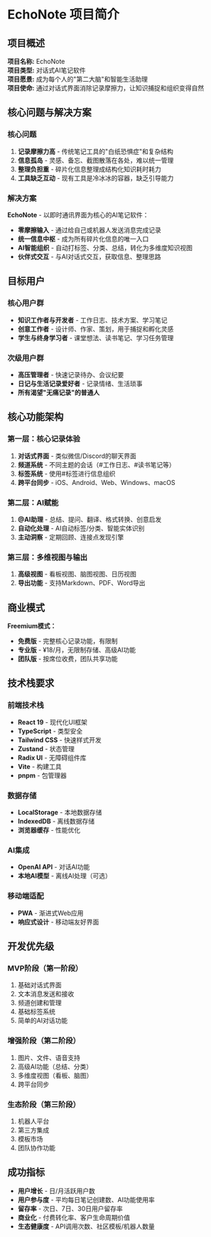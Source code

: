 # EchoNote 项目简介

## 项目概述

**项目名称:** EchoNote  
**项目类型:** 对话式AI笔记软件  
**项目愿景:** 成为每个人的"第二大脑"和智能生活助理  
**项目使命:** 通过对话式界面消除记录摩擦力，让知识捕捉和组织变得自然  

## 核心问题与解决方案

### 核心问题
1. **记录摩擦力高** - 传统笔记工具的"白纸恐惧症"和复杂结构
2. **信息孤岛** - 灵感、备忘、截图散落在各处，难以统一管理
3. **整理负担重** - 碎片化信息整理成结构化知识耗时耗力
4. **工具缺乏互动** - 现有工具是冷冰冰的容器，缺乏引导能力

### 解决方案
**EchoNote** - 以即时通讯界面为核心的AI笔记软件：
- **零摩擦输入** - 通过给自己或机器人发送消息完成记录
- **统一信息中枢** - 成为所有碎片化信息的唯一入口
- **AI智能组织** - 自动打标签、分类、总结，转化为多维度知识视图
- **伙伴式交互** - 与AI对话式交互，获取信息、整理思路

## 目标用户

### 核心用户群
- **知识工作者与开发者** - 工作日志、技术方案、学习笔记
- **创意工作者** - 设计师、作家、策划，用于捕捉和孵化灵感
- **学生与终身学习者** - 课堂想法、读书笔记、学习任务管理

### 次级用户群
- **高压管理者** - 快速记录待办、会议纪要
- **日记与生活记录爱好者** - 记录情绪、生活琐事
- **所有渴望"无痛记录"的普通人**

## 核心功能架构

### 第一层：核心记录体验
1. **对话式界面** - 类似微信/Discord的聊天界面
2. **频道系统** - 不同主题的会话（#工作日志、#读书笔记等）
3. **标签系统** - 使用#标签进行信息组织
4. **跨平台同步** - iOS、Android、Web、Windows、macOS

### 第二层：AI赋能
1. **@AI助理** - 总结、提问、翻译、格式转换、创意启发
2. **自动化处理** - AI自动标签/分类、智能实体识别
3. **主动洞察** - 定期回顾、连接点发现引擎

### 第三层：多维视图与输出
1. **高级视图** - 看板视图、脑图视图、日历视图
2. **导出功能** - 支持Markdown、PDF、Word导出

## 商业模式

**Freemium模式：**
- **免费版** - 完整核心记录功能，有限制
- **专业版** - ¥18/月，无限制存储、高级AI功能
- **团队版** - 按席位收费，团队共享功能

## 技术栈要求

### 前端技术栈
- **React 19** - 现代化UI框架
- **TypeScript** - 类型安全
- **Tailwind CSS** - 快速样式开发
- **Zustand** - 状态管理
- **Radix UI** - 无障碍组件库
- **Vite** - 构建工具
- **pnpm** - 包管理器

### 数据存储
- **LocalStorage** - 本地数据存储
- **IndexedDB** - 离线数据存储
- **浏览器缓存** - 性能优化

### AI集成
- **OpenAI API** - 对话AI功能
- **本地AI模型** - 离线AI处理（可选）

### 移动端适配
- **PWA** - 渐进式Web应用
- **响应式设计** - 移动端友好界面

## 开发优先级

### MVP阶段（第一阶段）
1. 基础对话式界面
2. 文本消息发送和接收
3. 频道创建和管理
4. 基础标签系统
5. 简单的AI对话功能

### 增强阶段（第二阶段）
1. 图片、文件、语音支持
2. 高级AI功能（总结、分类）
3. 多维度视图（看板、脑图）
4. 跨平台同步

### 生态阶段（第三阶段）
1. 机器人平台
2. 第三方集成
3. 模板市场
4. 团队协作功能

## 成功指标

- **用户增长** - 日/月活跃用户数
- **用户参与度** - 平均每日笔记创建数、AI功能使用率
- **留存率** - 次日、7日、30日用户留存率
- **商业化** - 付费转化率、客户生命周期价值
- **生态健康度** - API调用次数、社区模板/机器人数量 
